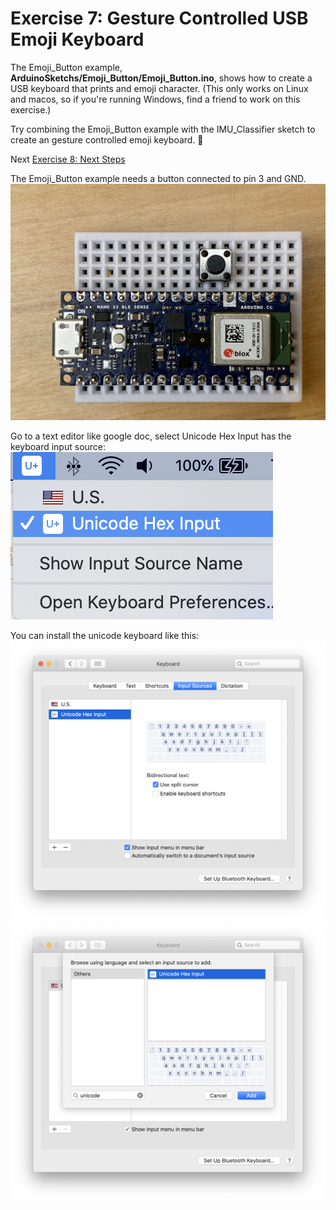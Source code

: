# Exercise 7: Gesture Controlled USB Emoji Keyboard

The Emoji_Button example, __ArduinoSketchs/Emoji_Button/Emoji_Button.ino__, shows how to create a USB keyboard that prints and emoji character. (This only works on Linux and macos, so if you're running Windows, find a friend to work on this exercise.)

Try combining the Emoji_Button example with the IMU_Classifier sketch to create an gesture controlled emoji keyboard. 👊

Next [Exercise 8: Next Steps](exercise8.md)

The Emoji_Button example needs a button connected to pin 3 and GND.
![Picture of assembled hardware](../images/assembled-hardware.jpg)


Go to a text editor like google doc, select Unicode Hex Input has the keyboard input source:
![Picture of select unicode](../images/select-unicode.png)

You can install the unicode keyboard like this:
![Picture of add unicode 1](../images/add-unicode1.png)
![Picture of add unicode 1](../images/add-unicode2.png)
